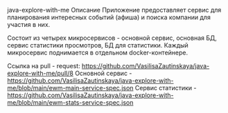 java-explore-with-me
Описание
Приложение предоставляет сервис для планирования интересных событий (афиша) и поиска компании для участия в них.

Состоит из четырех микросервисов - основной сервис, основная БД, сервис статистики просмотров, БД для статистики. Каждый микросервис поднимается в отдельном docker-контейнере.


Ссылка на pull - request: https://github.com/VasilisaZautinskaya/java-explore-with-me/pull/8
Основной сервис - https://github.com/VasilisaZautinskaya/java-explore-with-me/blob/main/ewm-main-service-spec.json
Сервис статистики - https://github.com/VasilisaZautinskaya/java-explore-with-me/blob/main/ewm-stats-service-spec.json
